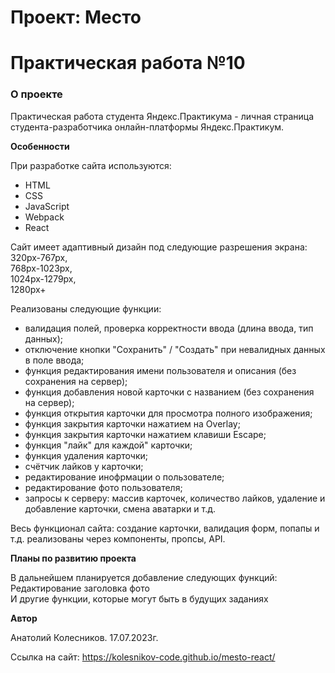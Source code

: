 # Проект: Место

# Практическая работа №10

### О проекте

Практическая работа студента Яндекс.Практикума - личная страница студента-разработчика онлайн-платформы Яндекс.Практикум.

**Особенности**

При разработке сайта используются:

- HTML
- CSS
- JavaScript
- Webpack
- React

Сайт имеет адаптивный дизайн под следующие разрешения экрана:
<br>320px-767px,
<br>768px-1023px,
<br>1024px-1279px,
<br>1280px+

Реализованы следующие функции:

- валидация полей, проверка корректности ввода (длина ввода, тип данных);
- отключение кнопки "Сохранить" / "Создать" при невалидных данных в поле ввода;
- функция редактирования имени пользователя и описания (без сохранения на сервер);
- функция добавления новой карточки с названием (без сохранения на сервер);
- функция открытия карточки для просмотра полного изображения;
- функция закрытия карточки нажатием на Overlay;
- функция закрытия карточки нажатием клавиши Escape;
- функция "лайк" для каждой" карточки;
- функция удаления карточки;
- счётчик лайков у карточки;
- редактирование инофрмации о пользователе;
- редактирование фото пользователя;
- запросы к серверу: массив карточек, количество лайков, удаление и добавление карточки, смена аватарки и т.д.

Весь функционал сайта: создание карточки, валидация форм, попапы и т.д. реализованы через компоненты, пропсы, API.

**Планы по развитию проекта**

В дальнейшем планируется добавление следующих функций:
<br>Редактирование заголовка фото
<br>И другие функции, которые могут быть в будущих заданиях

**Автор**

Анатолий Колесников. 17.07.2023г.

Ссылка на сайт: https://kolesnikov-code.github.io/mesto-react/

